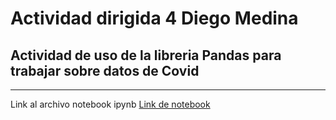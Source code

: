 # Actividad dirigida 4 Diego Medina
## Actividad de uso de la libreria Pandas para trabajar sobre datos de Covid

***

Link al archivo notebook ipynb [Link de notebook](ad4.md.ipynb)
